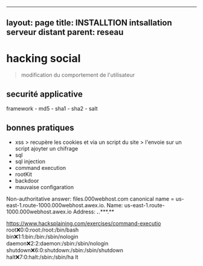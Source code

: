 
---
layout: page
title: INSTALLTION intsallation serveur distant
parent: reseau
---

# hacking social
> modification du comportement de l'utilisateur


## securité applicative
framework
    - md5
    - sha1
    - sha2
    - salt
    
## bonnes pratiques
- xss > recupère les cookies et via un script du site > l'envoie sur un script ajoyter un chifrage
- sql
- sql injection
- command execution
- rootKit
- backdoor
- mauvaise configaration

Non-authoritative answer:
files.000webhost.com	canonical name = us-east-1.route-1000.000webhost.awex.io.
Name:	us-east-1.route-1000.000webhost.awex.io
Address: ***.***.***.\*\*


https://www.hacksplaining.com/exercises/command-executio
root:x:0:0:root:/root:/bin/bash  
bin:x:1:1:bin:/bin:/sbin/nologin  
daemon:x:2:2:daemon:/sbin:/sbin/nologin  
shutdown:x:6:0:shutdown:/sbin:/sbin/shutdown  
halt:x:7:0:halt:/sbin:/sbin/ha  lt
